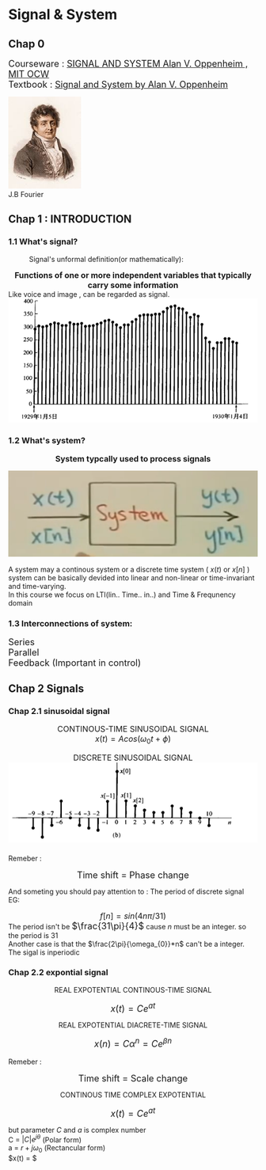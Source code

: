# Signal & System

## Chap 0

<font size = 4> Courseware : [SIGNAL AND SYSTEM Alan V. Oppenheim , MIT OCW](https://ocw.mit.edu/courses/res-6-007-signals-and-systems-spring-2011/resources/lecture-1-introduction/)     
Textbook : [Signal and System by Alan V. Oppenheim](../TextBooks/%E4%BF%A1%E5%8F%B7%E4%B8%8E%E7%B3%BB%E7%BB%9F%20%20%20%E7%AC%AC%E4%BA%8C%E7%89%88%20(%E8%89%BE%E4%BC%A6V.%E5%A5%A5%E6%9C%AC%E6%B5%B7%E5%A7%86)%20.pdf)</font>  

![avatar](./images/J.B.Fouier.jpg)  
J.B Fourier

## Chap 1 : INTRODUCTION

### 1.1 What's signal? 

&emsp;&emsp;&emsp;Signal's unformal definition(or mathematically):     
<b><font size = 3><center> Functions of one or more independent variables that typically carry some information</center></font></b>
Like voice and image , can be regarded as signal.
![avtar](./images/Dow%20Jones.png)

### 1.2 What's system?
<b><font size = 3><center> System typcally used to process signals</center></font></b>

![avtar](./images/system.png) 

A system may  a continous system or a discrete time system ( $x(t)$ or $x[n]$ )     
system can be basically devided into linear and non-linear or time-invariant and time-varying.  
In this course we focus on LTI(lin.. Time.. in..) and Time & Frequnency domain

### 1.3 Interconnections of system:

<font size = 4 >Series  
Parallel    
Feedback  (Important in control)
</font>  

## Chap 2 Signals 

### Chap 2.1 sinusoidal signal
<font size = 3><center>CONTINOUS-TIME SINUSOIDAL SIGNAL    
$x(t) = A cos(\omega_{0} t + \phi)$</center></font>     

<font size = 3><center> DISCRETE SINUSOIDAL SIGNAL
![avatar](./images/discrte.png)    
 </center></font>

Remeber :
<font size = 4><center>Time shift = Phase change</center></font>   

And someting you should pay attention to : The period of discrete signal    
EG:

<font size = 3><center>$f[n] = sin(4n\pi/31)$</center></font>The period isn't be <font size = 4>$\frac{31\pi}{4}$</font> cause $n$ must be an integer. so the period is 31    
Another case is that the  $\frac{2\pi}{\omega_{0}}*n$ can't be a integer. The sigal is inperiodic 


### Chap 2.2 expontial signal

<center> REAL EXPOTENTIAL CONTINOUS-TIME SIGNAL</center>

<font size = 4><center>$x(t) = Ce^{at}$</center></font>
<center> REAL  EXPOTENTIAL DIACRETE-TIME SIGNAL</center>

<font size = 4><center>$x(n) = C\alpha^{n} = Ce^{\beta n}$</center></font>

Remeber :
<font size = 4><center>Time shift = Scale change</center></font> 

<center> CONTINOUS TIME COMPLEX EXPOTENTIAL</center>

<font size = 4><center>$x(t) = Ce^{at}$</center></font>

but parameter $C$ and $a$ is complex number     
C = $|C|e^{j\theta}$    (Polar form)    
a = $r + j\omega_{0}$   (Rectancular form)  
$x(t) = $


